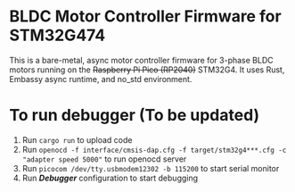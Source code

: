 # BLDC Motor Controller Firmware for STM32G474
This is a bare-metal, async motor controller firmware for 3-phase BLDC motors running on the ~~Raspberry Pi Pico (RP2040)~~ STM32G4. It uses Rust, Embassy async runtime, and no_std environment.

# To run debugger (To be updated)
1. Run `cargo run` to upload code
2. Run `openocd -f interface/cmsis-dap.cfg -f target/stm32g4***.cfg -c "adapter speed 5000"` to run openocd server
3. Run `picocom /dev/tty.usbmodem12302 -b 115200` to start serial monitor
4. Run *__Debugger__* configuration to start debugging